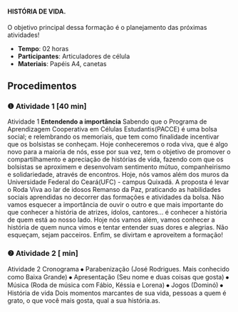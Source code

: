 # 
#### HISTÓRIA DE VIDA.


O objetivo principal dessa formação é o planejamento das próximas atividades!

- **Tempo**: 02 horas
- **Participantes**:  Articuladores de célula
- **Materiais**: Papéis A4, canetas

## Procedimentos

### ❶ Atividade 1 [40 min]
Atividade 1
**Entendendo a importância**
Sabendo que o Programa de Aprendizagem Cooperativa em Células Estudantis(PACCE) é uma bolsa social; e relembrando os memoriais, que tem como finalidade incentivar que os bolsistas se conheçam. Hoje conheceremos o roda viva, que é algo novo para a maioria de nós, esse por sua vez, tem o objetivo de promover o compartilhamento e apreciação de histórias de vida, fazendo com que os bolsistas se aproximem e desenvolvam sentimento mútuo, companheirismo e solidariedade, através de encontros.
Hoje, nós vamos além dos muros da Universidade Federal do Ceará(UFC) - campus Quixadá. A proposta é levar o Roda Viva ao lar de idosos Remanso da Paz, praticando as habilidades sociais aprendidas no decorrer das formações e atividades da bolsa.
Não vamos esquecer a importância de ouvir o outro e que mais importante do que conhecer a história de atrizes, ídolos, cantores... é conhecer a história de quem está ao nosso lado. Hoje nós vamos além, vamos conhecer a história de quem nunca vimos e tentar entender suas dores e alegrias. Não esqueçam, sejam pacceiros.
Enfim, se divirtam e aproveitem a formação!


### ❷ Atividade 2 [ min]
Atividade 2
Cronograma
⦁	Parabenização (José Rodrigues. Mais conhecido como Baixa Grande)
⦁	Apresentação (Seu nome e duas coisas que gosta)
⦁	Música (Roda de música com Fábio, Késsia e Lorena)
⦁	Jogos (Dominó)
⦁	História de vida
Dois momentos marcantes de sua vida, pessoas a quem é grato, o que você mais gosta, qual a sua história.as.

 



